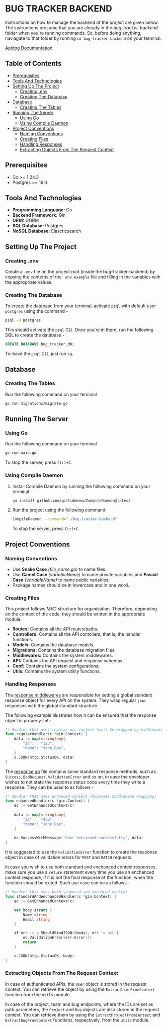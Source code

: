 # BUG TRACKER BACKEND

Instructions on how to manage the backend of the project are given below. The instructions presume that you are already in the _bug-tracker-backend_ folder when you're running commands. So, before doing anything, naviagate to that folder by running `cd bug-tracker-backend` on your terminal.

[Apidog Documentation](https://build-together.apidog.io)

## Table of Contents

- [Prerequisites](#prerequisites)
- [Tools And Technologies](#tools-and-technologies)
- [Setting Up The Project](#setting-up-the-project)
    - [Creating .env](#creating-env)
    - [Creating The Database](#creating-the-database)
- [Database](#database)
    - [Creating The Tables](#creating-the-tables)
- [Running The Server](#running-the-server)
    - [Using Go](#using-go)
    - [Using Compile Daemon](#using-compile-daemon)
- [Project Conventions](#project-conventions)
    - [Naming Conventions](#naming-conventions)
    - [Creating Files](#creating-files)
    - [Handling Responses](#handling-responses)
    - [Extracting Objects From The Request Context](#extracting-objects-from-the-request-context)

## Prerequisites
- Go >= 1.24.3
- Postgres >= 16.0

## Tools And Technologies

- **Programming Language:** Go
- **Backend Framework:** Gin
- **ORM:** GORM
- **SQL Database:** Postgres
- **NoSQL Database:** Elascticsearch

## Setting Up The Project

### Creating .env

Create a `.env` file on the project root (inside the bug-tracker-backend) by copying the contents of the `.env.example` file and filling in the variables with the appropriate values.

### Creating The Database

To create the database from your terminal, activate `psql` with default user `postgres` using the command -

```bash
psql -U postgres
```

This should activate the `psql` CLI. Once you're in there, run the following SQL to create the database -

```sql
CREATE DATABASE bug_tracker_db;
```

To leave the `psql` CLI, just run `\q`.

## Database

### Creating The Tables

Run the following command on your terminal

```bash
go run migrations/migrate.go
```

## Running The Server

### Using Go

Run the following command on your terminal

```bash
go run main.go
```

To stop the server, press `Ctrl+C`.

### Using Compile Daemon

1. Install Compile Daemon by running the following command on your terminal -

    ```bash
    go install github.com/githubnemo/CompileDaemon@latest
    ```

2. Run the project using the following command

    ```bash
    CompileDaemon --command="./bug-tracker-backend"
    ```

    To stop the server, press `Ctrl+C`.

## Project Conventions

### Naming Conventions

- Use **Snake Case** _(file_name.go)_ to name files.
- Use **Camel Case** _(variableName)_ to name private variables and **Pascal Case** _(VariableName)_ to name public variables.
- Package names should be in lowercase and in one word.

### Creating Files

This project follows _MVC_ structure for organisation. Therefore, depending on the context of the code, they should be written in the appropriate module.

- **Routes:** Contains all the API routes/paths.
- **Controllers:** Contains all the API contollers, that is, the handler functions.
- **Models:** Contains the database models.
- **Migrations:** Contains the database migration files.
- **Middlewares:** Contains the system middlewares.
- **API:** Contains the API request and response schemas.
- **Conf:** Contains the system configurations.
- **Utils:** Contains the system utility functions.

### Handling Responses

The [response middlewares](middlewares/response_middleware.go) are responsible for setting a global standard response object for every API on the system. They wrap regular `json` responses with the global standard structure.

The following example illustrates how it can be ensured that the response object is properly set -

```go
// Handler that uses regular gin context (will be wrapped by middleware)
func regularHandler(c *gin.Context) {
	data := map[string]any{
		"id":   "123",
		"name": "John Doe",
	}
	c.JSON(http.StatusOK, data)
}
```
The [response.go](conf/response.go) file contains some standard response methods, such as `Success`, `BadRequest`, `ValidationError` and so on, in case the developer wishes to not state the response status code every time they write a response. They can be used to as follows -

```go
// Handler that uses enhanced context (bypasses middleware wrapping)
func enhancedHandler(c *gin.Context) {
	ec := GetEnhancedContext(c)
	
	data := map[string]any{
		"id":   "456",
		"name": "Jane Doe",
	}
	
	ec.SuccessWithMessage("User retrieved successfully", data)
}
```

It is suggested to use the `ValidationError` function to create the response object in case of validation errors for `POST` and `PATCH` requests.

In case you wish to use both standard and enchanced context responses, make sure you use a `return` statement every time you use an enchanced context response, if it is not the final response of the function, when the function should be exited. Such use case can be as follows -

```go
// Handler that uses both standard and enhanced context
func standardAndenchancedHandler(c *gin.Context) {
    ec := GetEnhancedContext(c)

    var body struct {
        Name string
        Email string
    }

    if err := c.ShouldBindJSON(&body); err != nil {
		ec.ValidationError(err.Error())
		return
	}

    c.JSON(http.StatusOK, body)
}
```

### Extracting Objects From The Request Context
In case of authenticated APIs, the `User` object is stored in the request context. You can retrieve the object by using the `ExtractUserFromContext` function from the `utils` module.

In case of the project, team and bug endpoints, where the IDs are set as path parameters, the `Project` and `Bug` objects are also stored in the request context. You can retrieve them by using the `ExtractProjectFromContext` and `ExtractBugFromContext` functions, respectively, from the `utils` module.